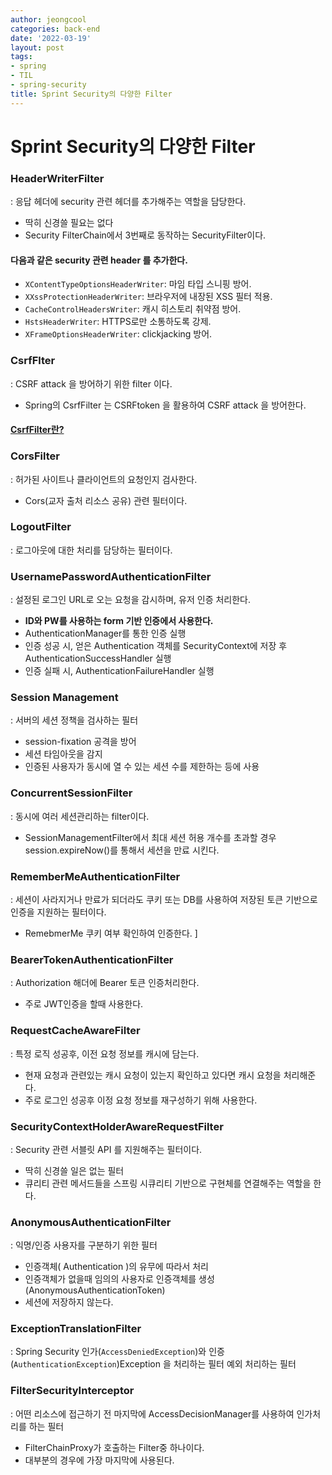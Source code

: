 ```yaml
---
author: jeongcool
categories: back-end
date: '2022-03-19'
layout: post
tags:
- spring
- TIL
- spring-security
title: Sprint Security의 다양한 Filter
---
```


# Sprint Security의 다양한 Filter

### HeaderWriterFilter
: 응답 헤더에 security 관련 헤더를 추가해주는 역할을 담당한다.
- 딱히 신경쓸 필요는 없다
- Security FilterChain에서 3번째로 동작하는 SecurityFilter이다.

#### 다음과 같은 security 관련 header 를 추가한다.
- `XContentTypeOptionsHeaderWriter`: 마임 타입 스니핑 방어.
- `XXssProtectionHeaderWriter`: 브라우저에 내장된 XSS 필터 적용.
- `CacheControlHeadersWriter`: 캐시 히스토리 취약점 방어.
- `HstsHeaderWriter`: HTTPS로만 소통하도록 강제.
- `XFrameOptionsHeaderWriter`: clickjacking 방어.

### CsrfFlter
: CSRF attack 을 방어하기 위한 filter 이다.
- Spring의 CsrfFilter 는 CSRFtoken 을 활용하여 CSRF attack 을 방어한다.
#### [CsrfFilter란?](CSRF.md)

### CorsFilter
: 허가된 사이트나 클라이언트의 요청인지 검사한다.
- Cors(교자 출처 리소스 공유) 관련 필터이다.

### LogoutFilter
: 로그아웃에 대한 처리를 담당하는 필터이다.

### UsernamePasswordAuthenticationFilter
: 설정된 로그인 URL로 오는 요청을 감시하며, 유저 인증 처리한다.
- **ID와 PW를 사용하는 form 기반 인증에서 사용한다.**
- AuthenticationManager를 통한 인증 실행
- 인증 성공 시, 얻은 Authentication 객체를 SecurityContext에 저장 후 AuthenticationSuccessHandler 실행
- 인증 실패 시, AuthenticationFailureHandler 실행

### Session Management
: 서버의 세션 정책을 검사하는 필터
- session-fixation 공격을 방어
- 세션 타임아웃을 감지
- 인증된 사용자가 동시에 열 수 있는 세션 수를 제한하는 등에 사용

### ConcurrentSessionFilter
: 동시에 여러 세션관리하는 filter이다.
- SessionManagementFilter에서 최대 세션 허용 개수를 초과할 경우 session.expireNow()를 통해서 세션을 만료 시킨다.

### RememberMeAuthenticationFilter
: 세션이 사라지거나 만료가 되더라도 쿠키 또는 DB를 사용하여 저장된 토큰 기반으로 인증을 지원하는 필터이다.
- RemebmerMe 쿠키 여부 확인하여 인증한다.
]
### BearerTokenAuthenticationFilter
: Authorization 해더에 Bearer 토큰 인증처리한다.
- 주로 JWT인증을 할때 사용한다.

### RequestCacheAwareFilter
: 특정 로직 성공후, 이전 요청 정보를 캐시에 담는다.
- 현재 요청과 관련있는 캐시 요청이 있는지 확인하고 있다면 캐시 요청을 처리해준다.
- 주로 로그인 성공후 이정 요청 정보를 재구성하기 위해 사용한다.

### SecurityContextHolderAwareRequestFilter
: Security 관련 서블릿 API 를 지원해주는 필터이다.
- 딱히 신경쓸 일은 없는 필터
- 큐리티 관련 메서드들을 스프링 시큐리티 기반으로 구현체를 연결해주는 역할을 한다.

### AnonymousAuthenticationFilter
: 익명/인증 사용자를 구분하기 위한 필터
- 인증객체( Authentication )의 유무에 따라서 처리 
- 인증객체가 없을때 임의의 사용자로 인증객체를 생성 (AnonymousAuthenticationToken)
- 세션에 저장하지 않는다.

### ExceptionTranslationFilter
: Spring Security 인가(`AccessDeniedException`)와 인증(`AuthenticationException`)Exception 을 처리하는 필터 예외 처리하는 필터

### FilterSecurityInterceptor
: 어떤 리소스에 접근하기 전 마지막에 AccessDecisionManager를 사용하여 인가처리를 하는 필터
- FilterChainProxy가 호출하는 Filter중 하나이다.
- 대부분의 경우에 가장 마지막에 사용된다.